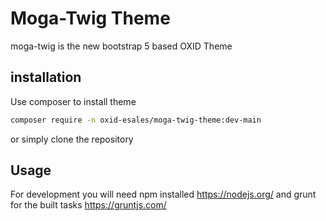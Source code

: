 # Moga-Twig Theme
moga-twig is the new bootstrap 5 based OXID Theme

## installation
Use composer to install theme

```bash
composer require -n oxid-esales/moga-twig-theme:dev-main
```

or simply clone the repository

## Usage
For development you will need npm installed https://nodejs.org/ and grunt for the built tasks https://gruntjs.com/
